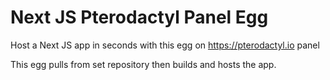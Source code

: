 # Next JS Pterodactyl Panel Egg
Host a Next JS app in seconds with this egg on https://pterodactyl.io panel

This egg pulls from set repository then builds and hosts the app.
